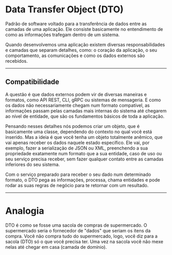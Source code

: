 # Data Transfer Object (DTO)

Padrão de software voltado para a transferência de dados entre as camadas de uma aplicação. Ele consiste basicamente no entendimento de como as informações trafegam dentro de um sistema. 

Quando desenvolvemos uma aplicação existem diversas responsabilidades e camadas que separam detalhes, como: o coração da aplicação, o seu comportamento, as comunicações e como os dados externos são recebidos.

---

## Compatibilidade

A questão é que dados externos podem vir de diversas maneiras e formatos, como API REST, CLI, gRPC ou sistemas de mensageria. E como os dados não necessariamente chegam num formato compatível, as informações passam pelas camadas mais internas do sistema até chegarem ao nível de entidade, que são os fundamentos básicos de toda a aplicação. 

Pensando nesses detalhes nós podemos criar um objeto, que é basicamente uma classe, dependendo do contexto no qual você está inserido. Mas a ideia é que você tenha um objeto totalmente anêmico, que vai apenas receber os dados naquele estado específico. Ele vai, por exemplo, fazer a serialização de JSON ou XML, preenchendo a sua propriedade exatamente num formato que a sua entidade, caso de uso ou seu serviço precisa receber, sem fazer qualquer contato entre as camadas inferiores do seu sistema.

Com o serviço preparado para receber o seu dado num determinado formato, o DTO pega as informações, processa, chama entidades e pode rodar as suas regras de negócio para te retornar com um resultado.

---
# Analogia 

DTO é como se fosse uma sacola de compras de supermercado. O supermercado seria o fornecedor de "dados" que seriam os itens da compra. Você não compra tudo do supermercado, logo, você diz para a sacola (DTO) só o que você precisa ter. Uma vez na sacola você não mexe nelas até chegar em casa (camada de domínio).
